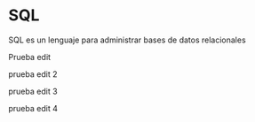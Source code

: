 # SQL















SQL es un lenguaje para administrar bases de datos relacionales







Prueba edit

prueba edit 2

prueba edit 3

prueba edit 4